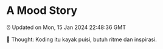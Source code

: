 # A Mood Story

⏰ Updated on Mon, 15 Jan 2024 22:48:36 GMT

💭 Thought: Koding itu kayak puisi, butuh ritme dan inspirasi.


